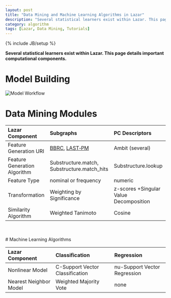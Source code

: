 ```yaml
---
layout: post
title: "Data Mining and Machine Learning Algorithms in Lazar"
description: "Several statistical learners exist within Lazar. This page details important computational components."
category: algorithm
tags: [Lazar, Data Mining, Tutorials]
---
```

{% include JB/setup %}

**Several statistical learners exist within Lazar. This page details important computational components.**

# Model Building

![Model Workflow](http://www.maunz.de/wordpress/wp-content/uploads/2012/01/Workflow_Model4.png)

# Data Mining Modules

|Lazar Component|Subgraphs|PC Descriptors|
|:--------------|:--------|:-------------|
|Feature Generation URI|[BBRC](http://bbrc.maunz.de), [LAST‑PM](http://last-pm.maunz.de)|Ambit (several)|
|Feature Generation Algorithm|Substructure.match, Substructure.match_hits|Substructure.lookup|
|Feature Type|nominal or frequency|numeric|
|Transformation|Weighting by Significance|z-scores +Singular Value Decomposition|
|Similarity Algorithm|Weighted Tanimoto|Cosine|

<br /> 
<br /> 
# Machine Learning Algorithms

|Lazar Component|Classification|Regression|
|:--------------|:-------------|:---------|
|Nonlinear Model|C-Support Vector Classification|nu-Support Vector Regression|
|Nearest Neighbor Model|Weighted Majority Vote|none|
